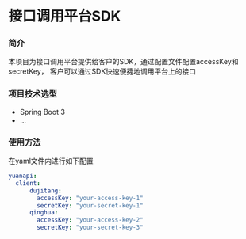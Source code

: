 # 接口调用平台SDK

### 简介

本项目为接口调用平台提供给客户的SDK，通过配置文件配置accessKey和secretKey， 客户可以通过SDK快速便捷地调用平台上的接口

### 项目技术选型

* Spring Boot 3
* ...
### 使用方法

在yaml文件内进行如下配置
```yaml
yuanapi:
  client:
      dujitang:
        accessKey: "your-access-key-1"
        secretKey: "your-secret-key-1"
      qinghua:
        accessKey: "your-access-key-2"
        secretKey: "your-secret-key-3"
```

